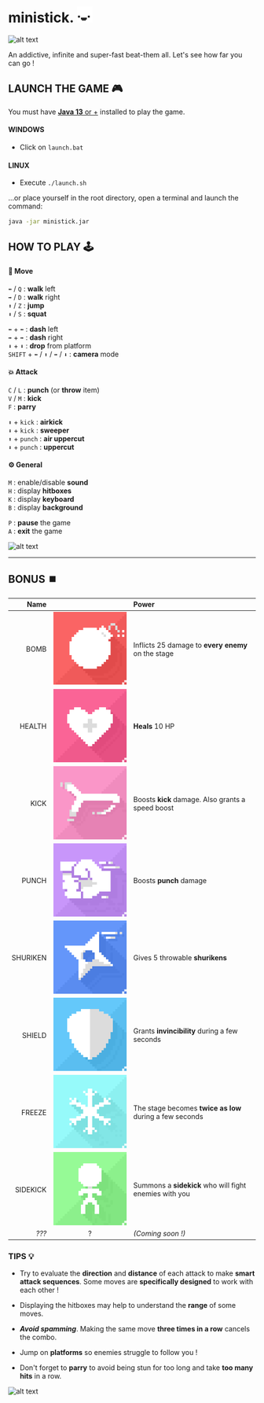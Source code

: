 # ministick. ![alt text](data/img/main/face0.png "Figure 1")

![alt text](data/img/main/ministick-clip-1.gif ":D")

An addictive, infinite and super-fast beat-them all. 
Let's see how far you can go ! 

## LAUNCH THE GAME 🎮
You must have [**Java 13** or +](https://www.oracle.com/java/technologies/javase/jdk13-archive-downloads.html) 
installed to play the game.

#### WINDOWS
- Click on `launch.bat`

#### LINUX
- Execute `./launch.sh`

...or place yourself in the root directory,
open a terminal and launch the command:
```bash
java -jar ministick.jar
```

## HOW TO PLAY 🕹

#### 🏃 Move
`⬅` / `Q` : **walk** left  
`➡` / `D` : **walk** right  
`⬆` / `Z` : **jump**  
`⬇` / `S` : **squat**

`⬅` + `⬅` : **dash** left  
`➡` + `➡` : **dash** right  
`⬇` + `⬇` : **drop** from platform  
`SHIFT` + `⬅` / `⬆` / `➡` / `⬇` : **camera** mode


#### 💥 Attack

`C` / `L` : **punch** (or **throw** item)  
`V` / `M` : **kick**  
`F` : **parry**  

`⬆` + `kick` : **airkick**  
`⬇` + `kick` : **sweeper**  
`⬆` + `punch` : **air uppercut**  
`⬇` + `punch` : **uppercut**  

#### ⚙ General
`M` : enable/disable **sound**  
`H` : display **hitboxes**  
`K` : display **keyboard**  
`B` : display **background**  

`P` : **pause** the game  
`A` : **exit** the game

![alt text](data/img/main/ministick-clip-3.gif ">:D")

---

## BONUS ⏹️
| Name | | Power |  
|---:|:---:|:---|   
| BOMB     | ![alt text](data/img/bonus/bomb0.png "Bomb")         | Inflicts 25 damage to **every enemy** on the stage
| HEALTH   | ![alt text](data/img/bonus/health0.png "Health")     | **Heals** 10 HP
| KICK     | ![alt text](data/img/bonus/kick0.png "Kick")         | Boosts **kick** damage. Also grants a speed boost
| PUNCH    | ![alt text](data/img/bonus/punch0.png "Punch")       | Boosts **punch** damage
| SHURIKEN | ![alt text](data/img/bonus/shuriken0.png "Shuriken") | Gives 5 throwable **shurikens**
| SHIELD   | ![alt text](data/img/bonus/shield0.png "Shield")     | Grants **invincibility** during a few seconds
| FREEZE   | ![alt text](data/img/bonus/freeze0.png "Freeze")     | The stage becomes **twice as low** during a few seconds
| SIDEKICK | ![alt text](data/img/bonus/sidekick0.png "Sidekick") | Summons a **sidekick** who will fight enemies with you
| *???* | ? | *(Coming soon !)*

### TIPS 💡

- Try to evaluate the **direction** and **distance** of each attack to make **smart attack sequences**. 
  Some moves are **specifically designed** to work with each other !

- Displaying the hitboxes may help to understand the **range** of some moves. 

- ***Avoid spamming***. Making the same move **three times in a row** cancels the combo.

- Jump on **platforms** so enemies struggle to follow you !

- Don't forget to **parry** to avoid being stun for too long and take **too many hits** in a row.

![alt text](data/img/main/ministick-clip-2.gif "21 Combo !")
